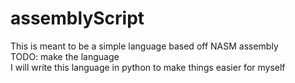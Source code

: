 # assemblyScript
This is meant to be a simple language based off NASM assembly  
TODO: make the language  
I will write this language in python to make things easier for myself
